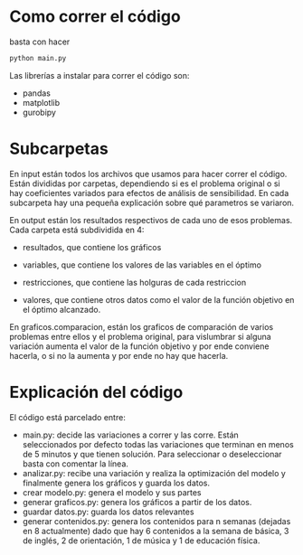 # Como correr el código
basta con hacer
```sh
python main.py
```

Las librerías a instalar para correr el código son:
* pandas
* matplotlib
* gurobipy

# Subcarpetas

En input están todos los archivos que usamos para hacer correr el código. Están divididas por carpetas, dependiendo si es el problema original o si hay coeficientes variados para efectos de análisis de sensibilidad. En cada subcarpeta hay una pequeña explicación sobre qué parametros se variaron.

En output están los resultados respectivos de cada uno de esos problemas. Cada carpeta está subdividida en 4: 

* resultados, que contiene los gráficos

* variables, que contiene los valores de las variables en el óptimo

* restricciones, que contiene las holguras de cada restriccion

* valores, que contiene otros datos como el valor de la función objetivo en el óptimo alcanzado.

En graficos.comparacion, están los graficos de comparación de varios problemas entre ellos y el problema original, para vislumbrar si alguna variación aumenta el valor de la función objetivo y por ende conviene hacerla, o si no la aumenta y por ende no hay que hacerla.

# Explicación del código

El código está parcelado entre:
* main.py: decide las variaciones a correr y las corre. Están seleccionados por defecto todas las variaciones que terminan en menos de 5 minutos y que tienen solución. Para seleccionar o deseleccionar basta con comentar la línea.
* analizar.py: recibe una variación y realiza la optimización del modelo y finalmente genera los gráficos y guarda los datos.
* crear modelo.py: genera el modelo y sus partes
* generar graficos.py: genera los gráficos a partir de los datos.
* guardar datos.py: guarda los datos relevantes
* generar contenidos.py: genera los contenidos para n semanas (dejadas en 8 actualmente) dado que hay 6 contenidos a la semana de básica, 3 de inglés, 2 de orientación, 1 de música y 1 de educación física.
